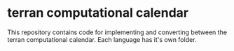 terran computational calendar
=============================

This repository contains code for implementing and converting between the terran computational calendar.  Each language has it's own folder.
